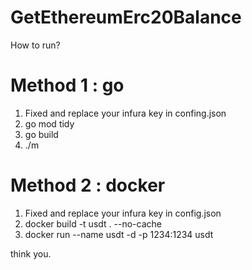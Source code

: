 # GetEthereumErc20Balance

How to run?

# Method 1 : go
1. Fixed and replace your infura key in confing.json
2. go mod tidy 
3. go build
4. ./m


# Method 2 : docker
1. Fixed and replace your infura key in config.json
2. docker build -t usdt . --no-cache
3. docker run --name usdt -d -p 1234:1234 usdt

think you.